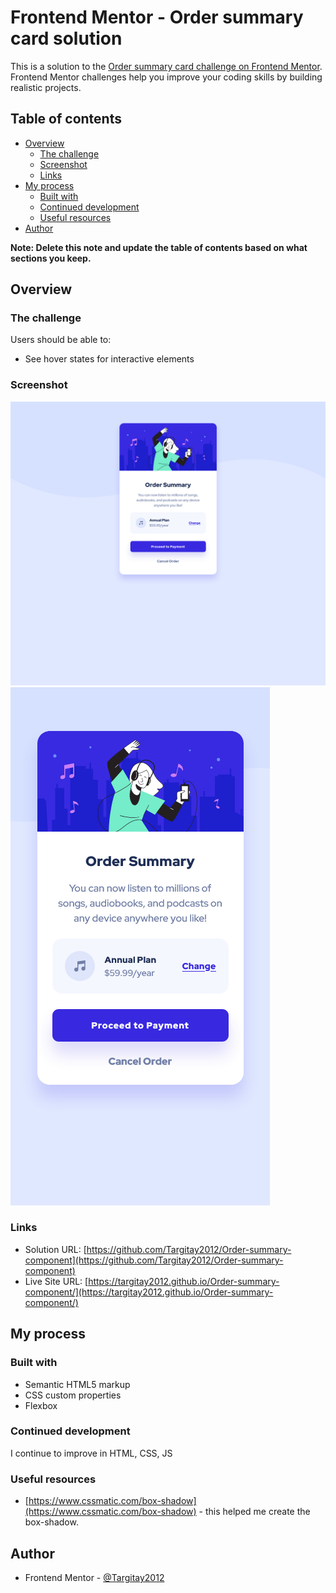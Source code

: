 # Frontend Mentor - Order summary card solution

This is a solution to the [Order summary card challenge on Frontend Mentor](https://www.frontendmentor.io/challenges/order-summary-component-QlPmajDUj). Frontend Mentor challenges help you improve your coding skills by building realistic projects. 

## Table of contents

- [Overview](#overview)
  - [The challenge](#the-challenge)
  - [Screenshot](#screenshot)
  - [Links](#links)
- [My process](#my-process)
  - [Built with](#built-with)
  - [Continued development](#continued-development)
  - [Useful resources](#useful-resources)
- [Author](#author)

**Note: Delete this note and update the table of contents based on what sections you keep.**

## Overview

### The challenge

Users should be able to:

- See hover states for interactive elements

### Screenshot

![](./screenshot-1.jpg)
![](./screenshot-2.jpg)

### Links

- Solution URL: [https://github.com/Targitay2012/Order-summary-component](https://github.com/Targitay2012/Order-summary-component)
- Live Site URL: [https://targitay2012.github.io/Order-summary-component/](https://targitay2012.github.io/Order-summary-component/)

## My process

### Built with

- Semantic HTML5 markup
- CSS custom properties
- Flexbox

### Continued development

I continue to improve in HTML, CSS, JS

### Useful resources

- [https://www.cssmatic.com/box-shadow](https://www.cssmatic.com/box-shadow) - this helped me create the box-shadow.

## Author

- Frontend Mentor - [@Targitay2012](https://www.frontendmentor.io/profile/Targitay2012)
